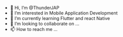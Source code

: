 - 👋 Hi, I’m @ThunderJAP
- 👀 I’m interested in Mobile Application Development
- 🌱 I’m currently learning Flutter and react Native
- 💞️ I’m looking to collaborate on ...
- 📫 How to reach me ...

<!---
ThunderJAP/ThunderJAP is a ✨ special ✨ repository because its `README.md` (this file) appears on your GitHub profile.
You can click the Preview link to take a look at your changes.
--->

